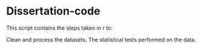 # Dissertation-code

This script contains the steps taken in r to:

Clean and process the datasets.
The statistical tests performed on the data.
